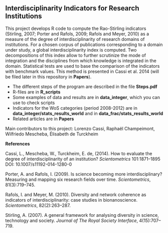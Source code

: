<h2>Interdisciplinarity Indicators for Research Institutions</h2>

This project develops R code to compute the Rao-Stirling indicators (Stirling, 2007; Porter and Rafols, 2009; Rafols and Meyer, 2010) as a measure of the degree of interdisciplinarity of research domains of institutions. For a chosen corpus of publications corresponding to a domain under study, a global interdisciplinarity index is computed. Two decompositions of this index allow to further scrutinize the mode of integration and the disciplines from which knowledge is integrated in the domain. Statistical tests are used to base the comparison of the indicators with benchmark values. This method is presented in Cassi et al. 2014 (will be filed later in this repository in **Papers**). 
* The different steps of the program are described in the file **Steps.pdf**
* R-files are in **R_scripts**
* Some examples of data and results are in **data_integer**, which you can use to check scripts
* Indicators for the WoS categories (period 2008-2012) are in **data_integer/stats_results_world** and in **data_frac/stats_results_world**
* Related articles are in **Papers**

Main contributors to this project: Lorenzo Cassi, Raphaël Champeimont, Wilfriedo Mescheba, Élisabeth de Turckheim

**References**

Cassi, L., Mescheba, W., Turckheim, E. de, (2014). How to evaluate the degree of interdisciplinarity of an institution? *Scientometrics* 101:1871–1895 DOI: 10.1007/s11192-014-1280-0

Porter, A. and Rafols, I. (2009). Is science becoming more interdisciplinary? Measuring and mapping six research fields over time. *Scientometrics*, 81(3):719–745.

Rafols, I. and Meyer, M. (2010). Diversity and network coherence as indicators of interdisciplinarity: case studies in bionanoscience. *Scientometrics*, 82(2):263–287.

Stirling, A. (2007). A general framework for analysing diversity in science, technology and society. *Journal of The Royal Society Interface*, 4(15):707–719.
